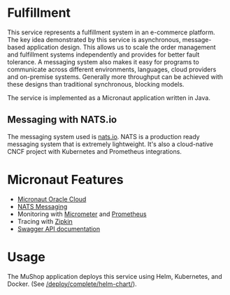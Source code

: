 # Fulfillment

This service represents a fulfillment system in an e-commerce platform. The key idea demonstrated by this service is asynchronous, message-based application design. This allows us to scale the order management and fulfillment systems independently and provides for better fault tolerance. A messaging system also makes it easy for programs to communicate across different environments, languages, cloud providers and on-premise systems. Generally more throughput can be achieved with these designs than traditional synchronous, blocking models.

The service is implemented as a Micronaut application written in Java.

## Messaging with NATS.io

The messaging system used is [nats.io](https://nats.io). NATS is a production ready messaging system that is extremely lightweight. It's also a cloud-native CNCF project with Kubernetes and Prometheus integrations.

# Micronaut Features

* [Micronaut Oracle Cloud](https://micronaut-projects.github.io/micronaut-oracle-cloud/latest/guide/)
* [NATS Messaging](https://micronaut-projects.github.io/micronaut-nats/latest/guide/)
* Monitoring with [Micrometer](https://micrometer.io/) and [Prometheus](https://prometheus.io/)
* Tracing with [Zipkin](https://zipkin.io/)
* [Swagger API documentation](https://micronaut-projects.github.io/micronaut-openapi/latest/guide/)

# Usage

The MuShop application deploys this service using Helm, Kubernetes, and Docker. (See
[/deploy/complete/helm-chart/](https://github.com/pgressa/oraclecloud-cloudnative/tree/master/deploy/complete/helm-chart)).

